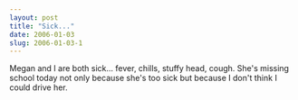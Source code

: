 ```yaml
---
layout: post
title: "Sick..."
date: 2006-01-03
slug: 2006-01-03-1
---
```


Megan and I are both sick... fever, chills, stuffy head, cough.  She&apos;s missing school today not only because she&apos;s too sick but because I don&apos;t think I could drive her.  

